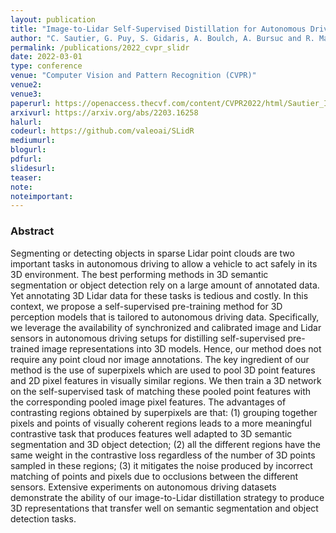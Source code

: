```yaml
---
layout: publication
title: "Image-to-Lidar Self-Supervised Distillation for Autonomous Driving Data"
author: "C. Sautier, G. Puy, S. Gidaris, A. Boulch, A. Bursuc and R. Marlet"
permalink: /publications/2022_cvpr_slidr
date: 2022-03-01
type: conference
venue: "Computer Vision and Pattern Recognition (CVPR)"
venue2: 
venue3:
paperurl: https://openaccess.thecvf.com/content/CVPR2022/html/Sautier_Image-to-Lidar_Self-Supervised_Distillation_for_Autonomous_Driving_Data_CVPR_2022_paper.html
arxivurl: https://arxiv.org/abs/2203.16258
halurl: 
codeurl: https://github.com/valeoai/SLidR
mediumurl: 
blogurl: 
pdfurl: 
slidesurl: 
teaser:
note:
noteimportant: 
---
```



### Abstract

Segmenting or detecting objects in sparse Lidar point clouds are two important tasks in autonomous driving to allow a vehicle to act safely in its 3D environment. The best performing methods in 3D semantic segmentation or object detection rely on a large amount of annotated data. Yet annotating 3D Lidar data for these tasks is tedious and costly. In this context, we propose a self-supervised pre-training method for 3D perception models that is tailored to autonomous driving data. Specifically, we leverage the availability of synchronized and calibrated image and Lidar sensors in autonomous driving setups for distilling self-supervised pre-trained image representations into 3D models. Hence, our method does not require any point cloud nor image annotations. The key ingredient of our method is the use of superpixels which are used to pool 3D point features and 2D pixel features in visually similar regions. We then train a 3D network on the self-supervised task of matching these pooled point features with the corresponding pooled image pixel features. The advantages of contrasting regions obtained by superpixels are that: (1) grouping together pixels and points of visually coherent regions leads to a more meaningful contrastive task that produces features well adapted to 3D semantic segmentation and 3D object detection; (2) all the different regions have the same weight in the contrastive loss regardless of the number of 3D points sampled in these regions; (3) it mitigates the noise produced by incorrect matching of points and pixels due to occlusions between the different sensors. Extensive experiments on autonomous driving datasets demonstrate the ability of our image-to-Lidar distillation strategy to produce 3D representations that transfer well on semantic segmentation and object detection tasks.